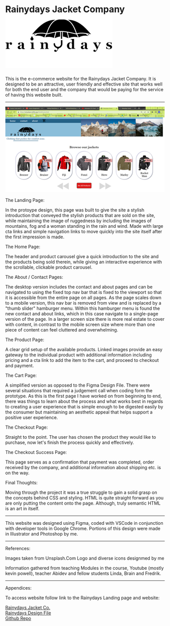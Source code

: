 
# Rainydays Jacket Company <img src="images/rainydays_umbrella_logo.png">

This is the e-commerce website for the Rainydays Jacket Company.
It is designed to be an attractive, user friendly and effective site that works well for 
both the end user and the company that would be paying for the service of having this 
website built.

________________________________________________________________________________________

<img src="images/screen-shot__readme.png">

The Landing Page:

In the protoype design, this page was built to give the site a stylish introduction that
conveyed the stylish products that are sold on the site, while maintaining the image of 
ruggedness by including the images of mountains, fog and a woman standing in the rain and
wind.  Made with large cta links and simple navigation links to move quickly into the site
itself after the first impression is made.

The Home Page:

The header and product carousel give a quick introduction to the site and the products 
being sold therein, while giving an interactive experience with the scrollable, clickable
product carousel.

The About / Contact Pages:

The desktop version includes the contact and about pages and can be navigated to using the 
fixed top nav bar that is fixed to the viewport so that it is accessible from the entire 
page on all pages.  As the page scales down to a mobile version, this nav bar is removed
from view and is replaced by a "thumb slider" hamburger menu.  Within this hamburger menu
is found the new contact and about links, which in this case navigate to a single-page
version of the page.  In a larger screen size there is more real estate to cover with 
content, in contrast to the mobile screen size where more than one piece of content can 
feel cluttered and overwhelming.

The Product Page:

A clear grid setup of the available products.  Linked images provide an easy gateway to 
the individual product with additional information including pricing and a cta link to add
the item to the cart, and proceed to checkout and payment.

The Cart Page:

A simplified version as opposed to the Figma Design File.  There were several situations
that required a judgement call when coding form the prototype.  As this is the first page 
I have worked on from beginning to end, there was things to learn about the process and 
what works best in regards to creating a user experience that is simple enough to be 
digested easily by the consumer but maintaining an aesthetic appeal that helps support a 
positive user experience.

The Checkout Page:

Straight to the point.  The user has chosen the product they would like to purchase, now 
let's finish the process quickly and effectively.

The Checkout Success Page:

This page serves as a confirmation that payment was completed, order received by the 
company, and additional information about shipping etc. is on the way.

Final Thoughts:

Moving through the project it was a true struggle to gain a solid grasp on the concepts 
behind CSS and styling.  HTML is quite straight forward as you are only putting the content 
onto the page.  Although, truly semantic HTML is an art in itself.  

______________________________________________________________________

This website was designed using Figma, coded with VSCode in conjunction with developer tools in Google Chrome.  Portions of this design were made in Illustrator and Photoshop by me.

_______________________________________________________________________

References:

Images taken from Unsplash.Com
Logo and diverse icons designmed by me

Information gathered from teaching Modules in the course, Youtube (mostly kevin powell), 
teacher Abidev and fellow students Linda, Brain and Fredrik.

________________________________________________________________________

Appendices:

To access website follow link to the Rainydays Landing page and website:

[Rainydays Jacket Co.](https://rainydaze.netlify.app) <br>
[Rainydays Design File](https://www.figma.com/file/iBi0sEjE58tLwpE1TCcSz6/Rainydays%2F2.0?node-id=1%3A90&t=KilxVz7PgUBgBL0g-1) <br>
[Github Repo](https://github.com/kJAHsin/RainyDays_netlify)
